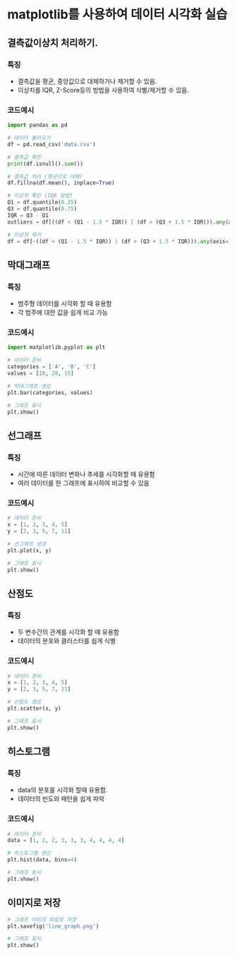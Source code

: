# matplotlib를 사용하여 데이터 시각화 실습

## 결측값이상치 처리하기.

### 특징
* 결측값을 평균, 중앙값으로 대체하거나 제거할 수 있음.
* 이상치를 IQR, Z-Score등의 방법을 사용하여 식별/제거할 수 있음.

### 코드예시
```python
import pandas as pd

# 데이터 불러오기
df = pd.read_csv('data.csv')

# 결측값 확인
print(df.isnull().sum())

# 결측값 처리 (평균으로 대체)
df.fillna(df.mean(), inplace=True)

# 이상치 확인 (IQR 방법)
Q1 = df.quantile(0.25)
Q3 = df.quantile(0.75)
IQR = Q3 - Q1
outliers = df[((df < (Q1 - 1.5 * IQR)) | (df > (Q3 + 1.5 * IQR))).any(axis=1)]

# 이상치 제거
df = df[~((df < (Q1 - 1.5 * IQR)) | (df > (Q3 + 1.5 * IQR))).any(axis=1)]
```


## 막대그래프 

### 특징
* 범주형 데이터를 시각화 할 때 유용함
* 각 범주에 대한 값을 쉽게 비교 가능

### 코드예시
```python
import matplotlib.pyplot as plt

# 데이터 준비
categories = ['A', 'B', 'C']
values = [10, 20, 15]

# 막대그래프 생성
plt.bar(categories, values)

# 그래프 표시
plt.show()
```

## 선그래프

### 특징
* 시간에 따른 데이터 변화나 추세를 시각화할 때 유용함
* 여러 데이터를 한 그래프에 표시하여 비교할 수 있음

### 코드예시
```python
# 데이터 준비
x = [1, 2, 3, 4, 5]
y = [2, 3, 5, 7, 11]

# 선그래프 생성
plt.plot(x, y)

# 그래프 표시
plt.show()
```

## 산점도

### 특징
* 두 변수간의 관계를 시각화 할 때 유용함
* 데이터의 분포와 클러스터를 쉽게 식별

### 코드예시
```python
# 데이터 준비
x = [1, 2, 3, 4, 5]
y = [2, 3, 5, 7, 11]

# 산점도 생성
plt.scatter(x, y)

# 그래프 표시
plt.show()
```

## 히스토그램

### 특징
* data의 분포를 시각화 할때 유용함.
* 데이터의 빈도와 패턴을 쉽게 파악

### 코드예시
```python
# 데이터 준비
data = [1, 2, 2, 3, 3, 3, 4, 4, 4, 4]

# 히스토그램 생성
plt.hist(data, bins=4)

# 그래프 표시
plt.show()
```

## 이미지로 저장
```python
# 그래프 이미지 파일로 저장
plt.savefig('line_graph.png')

# 그래프 표시
plt.show()
```